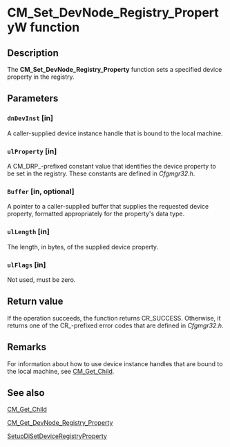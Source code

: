 # CM_Set_DevNode_Registry_PropertyW function

## Description

The **CM_Set_DevNode_Registry_Property** function sets a specified device property in the registry.

## Parameters

### `dnDevInst` [in]

A caller-supplied device instance handle that is bound to the local machine.

### `ulProperty` [in]

A CM_DRP_-prefixed constant value that identifies the device property to be set in the registry. These constants are defined in *Cfgmgr32.h*.

### `Buffer` [in, optional]

A pointer to a caller-supplied buffer that supplies the requested device property, formatted appropriately for the property's data type.

### `ulLength` [in]

The length, in bytes, of the supplied device property.

### `ulFlags` [in]

Not used, must be zero.

## Return value

If the operation succeeds, the function returns CR_SUCCESS. Otherwise, it returns one of the CR_-prefixed error codes that are defined in *Cfgmgr32.h*.

## Remarks

For information about how to use device instance handles that are bound to the local machine, see [CM_Get_Child](https://learn.microsoft.com/windows/desktop/api/cfgmgr32/nf-cfgmgr32-cm_get_child).

## See also

[CM_Get_Child](https://learn.microsoft.com/windows/desktop/api/cfgmgr32/nf-cfgmgr32-cm_get_child)

[CM_Get_DevNode_Registry_Property](https://learn.microsoft.com/windows/desktop/api/cfgmgr32/nf-cfgmgr32-cm_set_devnode_registry_propertyw)

[SetupDiSetDeviceRegistryProperty](https://learn.microsoft.com/windows/desktop/api/setupapi/nf-setupapi-setupdisetdeviceregistrypropertya)
